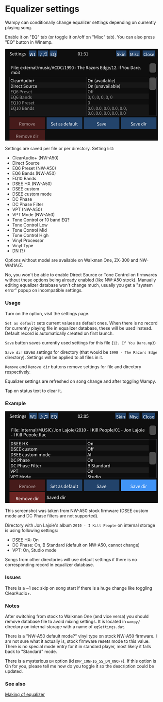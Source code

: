 # Equalizer settings

Wampy can conditionally change equalizer settings depending on currently playing song.

Enable it on "EQ" tab (or toggle it on/off on "Misc" tab). You can also press "EQ" button in Winamp.

<img src="images/settings-eq.png">

Settings are saved per file or per directory. Setting list:

- ClearAudio+ (NW-A50)
- Direct Source
- EQ6 Preset (NW-A50)
- EQ6 Bands (NW-A50)
- EQ10 Bands
- DSEE HX (NW-A50)
- DSEE custom
- DSEE custom mode
- DC Phase
- DC Phase Filter
- VPT (NW-A50)
- VPT Mode (NW-A50)
- Tone Control or 10 band EQ?
- Tone Control Low
- Tone Control Mid
- Tone Control High
- Vinyl Processor
- Vinyl Type
- DN (?)

Options without model are available on Walkman One, ZX-300 and NW-WM1A/Z.

No, you won't be able to enable Direct Source or Tone Control on firmwares without these options being already enabled
(like NW-A50 stock). Manually editing equalizer database won't change much, usually you get a "system error" popup on
incompatible settings.

### Usage

Turn on the option, visit the settings page.

`Set as default` sets current values as default ones. When there is no record for currently playing file in equalizer
database, these will be used instead. Default record is automatically created on first launch.

`Save` button saves currently used settings for this file (`12. If You Dare.mp3`)

`Save dir` saves settings for directory (that would be `1990 - The Razors Edge` directory). Settings will be applied to
all files in it.

`Remove` and `Remove dir` buttons remove settings for file and directory respectively.

Equalizer settings are refreshed on song change and after toggling Wampy.

Tap on status text to clear it.

### Example

<img src="images/settings-eq-example.png">

This screenshot was taken from NW-A50 stock firmware (DSEE custom mode and DC Phase filters are not supported).

Directory with Jon Lajoie's album `2010 - I Kill People` on internal storage is using following settings:

- DSEE HX: On
- DC Phase: On, B Standard (default on NW-A50, cannot change)
- VPT: On, Studio mode

Songs from other directories will use default settings if there is no corresponding record in equalizer database.

### Issues

There is a ~1 sec skip on song start if there is a huge change like toggling ClearAudio+.

### Notes

After switching from stock to Walkman One (and vice versa) you should remove database file to avoid mixing settings. It
is located in `wampy/` directory on internal storage with a name of `eqSettings.dat`.

There is a "NW-A50 default mode?" vinyl type on stock NW-A50 firmware. I am not sure what it actually is, stock firmware
resets mode to this value. There is no special mode entry for it in standard player, most likely it falls back to
"Standard" mode.

There is a mysterious `DN` option (id `DMP_CONFIG_SS_DN_ONOFF`). If this option is On for you, please tell me how do
you toggle it so the description could be updated.

### See also

[Making of equalizer](./MAKING_OF_EQUALIZER.md)